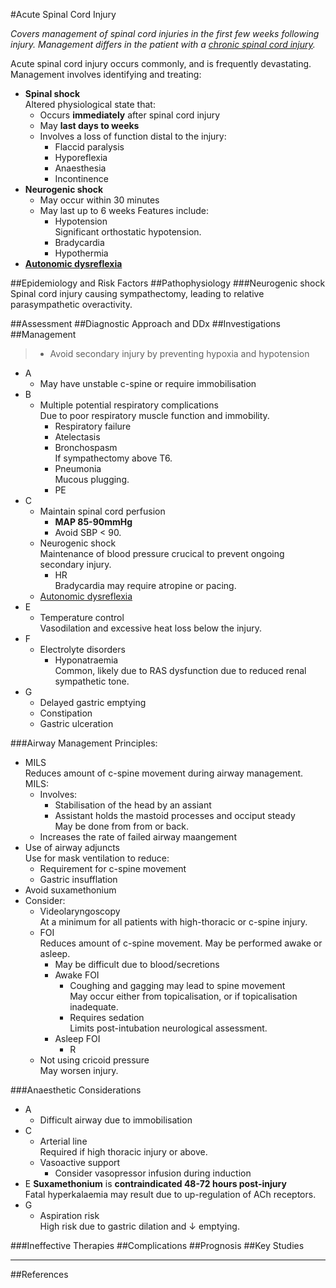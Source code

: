 #Acute Spinal Cord Injury

*Covers management of spinal cord injuries in the first few weeks following injury. Management differs in the patient with a [chronic spinal cord injury](/management/cns/chronic-spine.md).*

Acute spinal cord injury occurs commonly, and is frequently devastating. Management involves identifying and treating:
* **Spinal shock**  
Altered physiological state that:
	* Occurs **immediately** after spinal cord injury
	* May **last days to weeks**
	* Involves a loss of function distal to the injury:
		* Flaccid paralysis
		* Hyporeflexia
		* Anaesthesia
		* Incontinence
* **Neurogenic shock**  
	* May occur within 30 minutes
	* May last up to 6 weeks
	Features include:
		* Hypotension  
		Significant orthostatic hypotension.
		* Bradycardia
		* Hypothermia
* **[Autonomic dysreflexia](/management/cns/autonomic-dysreflexia.md)**  


##Epidemiology and Risk Factors
##Pathophysiology
###Neurogenic shock
Spinal cord injury causing sympathectomy, leading to relative parasympathetic overactivity.

##Assessment
##Diagnostic Approach and DDx
##Investigations
##Management
> * Avoid secondary injury by preventing hypoxia and hypotension

* A
	* May have unstable c-spine or require immobilisation
* B
	* Multiple potential respiratory complications  
	Due to poor respiratory muscle function and immobility.
		* Respiratory failure
		* Atelectasis
		* Bronchospasm  
		If sympathectomy above T6.
		* Pneumonia  
		Mucous plugging.
		* PE
* C
	* Maintain spinal cord perfusion  
		* **MAP 85-90mmHg**
		* Avoid SBP < 90.
	* Neurogenic shock  
	Maintenance of blood pressure crucical to prevent ongoing secondary injury.
		* HR  
		Bradycardia may require atropine or pacing.
	* [Autonomic dysreflexia](/management/cns/autonomic-dysreflexia.md)
* E
	* Temperature control  
	Vasodilation and excessive heat loss below the injury.
* F
	* Electrolyte disorders  
		* Hyponatraemia  
		Common, likely due to RAS dysfunction due to reduced renal sympathetic tone.
* G
	* Delayed gastric emptying
	* Constipation
	* Gastric ulceration

###Airway Management
Principles:
* MILS  
Reduces amount of c-spine movement during airway management. MILS:
	* Involves:
		* Stabilisation of the head by an assiant
		* Assistant holds the mastoid processes and occiput steady  
		May be done from from or back.
	* Increases the rate of failed airway maangement
* Use of airway adjuncts  
Use for mask ventilation to reduce:
	* Requirement for c-spine movement
	* Gastric insufflation
* Avoid suxamethonium
* Consider:
	* Videolaryngoscopy  
	At a minimum for all patients with high-thoracic or c-spine injury.
	* FOI  
	Reduces amount of c-spine movement. May be performed awake or asleep.
		* May be difficult due to blood/secretions
		* Awake FOI
			* Coughing and gagging may lead to spine movement  
			May occur either from topicalisation, or if topicalisation inadequate.
			* Requires sedation  
			Limits post-intubation neurological assessment.
		* Asleep FOI
			* R
	* Not using cricoid pressure  
	May worsen injury.

###Anaesthetic Considerations
* A
	* Difficult airway due to immobilisation
* C
	* Arterial line  
	Required if high thoracic injury or above.
	* Vasoactive support
		* Consider vasopressor infusion during induction
* E
	**Suxamethonium** is **contraindicated 48-72 hours post-injury**  
	Fatal hyperkalaemia may result due to up-regulation of ACh receptors.
* G
	* Aspiration risk  
	High risk due to gastric dilation and ↓ emptying.

###Ineffective Therapies
##Complications
##Prognosis
##Key Studies

---
##References
